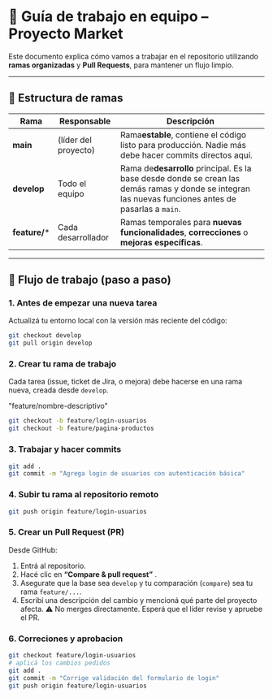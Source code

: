 # 🚀 Guía de trabajo en equipo – Proyecto Market

Este documento explica cómo vamos a trabajar en el repositorio utilizando **ramas organizadas** y **Pull Requests**, para mantener un flujo limpio.

---

## 🧭 Estructura de ramas

| Rama                | Responsable           | Descripción                                                                                                                                                   |
| ------------------- | --------------------- | -------------------------------------------------------------------------------------------------------------------------------------------------------------- |
| **main**      | (líder del proyecto) | Rama**estable**, contiene el código listo para producción. Nadie más debe hacer commits directos aquí.                                               |
| **develop**   | Todo el equipo        | Rama de**desarrollo** principal. Es la base desde donde se crean las demás ramas y donde se integran las nuevas funciones antes de pasarlas a `main`. |
| **feature/*** | Cada desarrollador    | Ramas temporales para **nuevas funcionalidades**, **correcciones** o **mejoras específicas**.                                              |

---

## 🧩 Flujo de trabajo (paso a paso)

### 1. Antes de empezar una nueva tarea

Actualizá tu entorno local con la versión más reciente del código:

```bash
git checkout develop
git pull origin develop
```

### 2. Crear tu rama de trabajo

Cada tarea (issue, ticket de Jira, o mejora) debe hacerse en una rama nueva, creada desde `develop`.

"feature/nombre-descriptivo"

```bash
git checkout -b feature/login-usuarios
git checkout -b feature/pagina-productos
```

### 3. Trabajar y hacer commits

```bash
git add .
git commit -m "Agrega login de usuarios con autenticación básica"
```

### 4. Subir tu rama al repositorio remoto

```bash
git push origin feature/login-usuarios
```

### 5. Crear un Pull Request (PR)

Desde GitHub:

1. Entrá al repositorio.
2. Hacé clic en  **“Compare & pull request”** .
3. Asegurate que la base sea `develop` y tu comparación (`compare`) sea tu rama `feature/...`.
4. Escribí una descripción del cambio y mencioná qué parte del proyecto afecta.
   ⚠️ No merges directamente. Esperá que el líder revise y apruebe el PR.

### 6. Correciones y aprobacion

```bash
git checkout feature/login-usuarios
# aplicá los cambios pedidos
git add .
git commit -m "Corrige validación del formulario de login"
git push origin feature/login-usuarios
```
